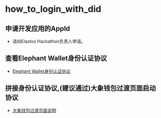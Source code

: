 # how_to_login_with_did

## 申请开发应用的AppId
   * 请向Elastos Hackathon负责人申请。

## 查看Elephant Wallet身份认证协议
- [Elephant Wallet身份认证协议](https://github.com/elastos/Elastos.Developer.Doc/blob/master/CN/4.%E9%92%B1%E5%8C%85%E5%AF%B9%E6%8E%A5/4.Elephant%E9%92%B1%E5%8C%85%E5%AF%B9%E6%8E%A5%E5%8D%8F%E8%AE%AE.md#identity%E6%8C%87%E4%BB%A4)


## 拼接身份认证协议,(建议通过)大象钱包过渡页面启动协议
- [大象钱包过渡页面说明](./redirect_page.md)

